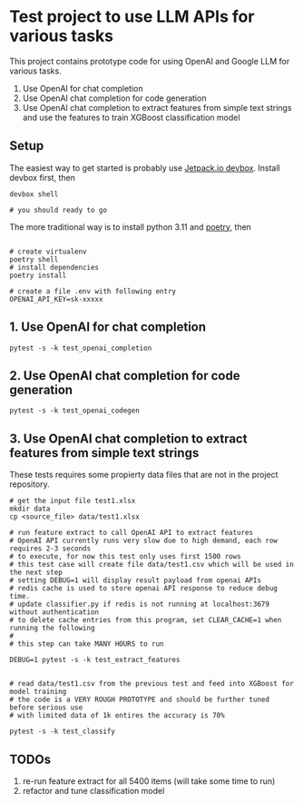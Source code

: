 
# Test project to use LLM APIs for various tasks

This project contains prototype code for using OpenAI and Google LLM for various tasks.

1. Use OpenAI for chat completion
2. Use OpenAI chat completion for code generation
3. Use OpenAI chat completion to extract features from simple text strings and use the features to train XGBoost classification model

## Setup

The easiest way to get started is probably use [Jetpack.io devbox](https://www.jetpack.io/devbox). Install devbox first, then

```shell
devbox shell

# you should ready to go

```

The more traditional way is to install python 3.11 and [poetry](https://python-poetry.org/), then

```shell

# create virtualenv
poetry shell
# install dependencies
poetry install

# create a file .env with following entry
OPENAI_API_KEY=sk-xxxxx

```

## 1. Use OpenAI for chat completion

```shell
pytest -s -k test_openai_completion

```

## 2. Use OpenAI chat completion for code generation

```shell
pytest -s -k test_openai_codegen

```

## 3. Use OpenAI chat completion to extract features from simple text strings

These tests requires some propierty data files that are not in the project repository.

```shell
# get the input file test1.xlsx
mkdir data
cp <source_file> data/test1.xlsx

# run feature extract to call OpenAI API to extract features
# OpenAI API currently runs very slow due to high demand, each row requires 2-3 seconds
# to execute, for now this test only uses first 1500 rows
# this test case will create file data/test1.csv which will be used in the next step
# setting DEBUG=1 will display result payload from openai APIs
# redis cache is used to store openai API response to reduce debug time.
# update classifier.py if redis is not running at localhost:3679 without authentication
# to delete cache entries from this program, set CLEAR_CACHE=1 when running the following
#
# this step can take MANY HOURS to run

DEBUG=1 pytest -s -k test_extract_features


# read data/test1.csv from the previous test and feed into XGBoost for model training
# the code is a VERY ROUGH PROTOTYPE and should be further tuned before serious use
# with limited data of 1k entires the accuracy is 70%

pytest -s -k test_classify

```

## TODOs

1. re-run feature extract for all 5400 items (will take some time to run)
2. refactor and tune classification model
